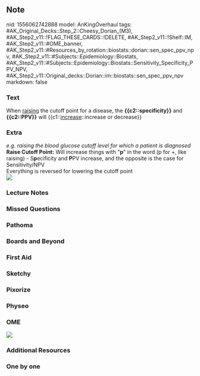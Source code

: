 ## Note
nid: 1556062742888
model: AnKingOverhaul
tags: #AK_Original_Decks::Step_2::Cheesy_Dorian_(M3), #AK_Step2_v11::!FLAG_THESE_CARDS::!DELETE, #AK_Step2_v11::!Shelf::IM, #AK_Step2_v11::#OME_banner, #AK_Step2_v11::#Resources_by_rotation::biostats::dorian::sen_spec_ppv_npv, #AK_Step2_v11::#Subjects::Epidemiology::Biostats, #AK_Step2_v11::#Subjects::Epidemiology::Biostats::Sensitivity_Specificity_PPV_NPV, #AK_Step2_v11::Original_decks::Dorian::im::biostats::sen_spec_ppv_npv
markdown: false

### Text
<div>
  When <u>raising</u> the cutoff point for a disease, the
  <b>{{c2::specificity}}</b> and <b>{{c2::PPV}}</b> will
  {{c1::<u>increase</u>::increase or decrease}}
</div>

### Extra
<div>
  <i>e.g. raising the blood glucose cutoff level for which a
  patient is diagnosed</i>
</div>
<div>
  <div>
    <b>Raise Cutoff Point:</b> Will increase things with "<b>p</b>"
    in the word (p for +, like raising) - S<b>p</b>ecificity and
    <b>P</b>PV increase, and the opposite is the case for
    Sensitivity/NPV
  </div>
  <div>
    Everything is reversed for lowering the cutoff point
  </div>
  <div><img src="paste-288411348893936.jpg"></div>
</div>

### Lecture Notes


### Missed Questions


### Pathoma


### Boards and Beyond


### First Aid


### Sketchy


### Pixorize


### Physeo


### OME
<div class="ome-widget">
  <a href="https://onlinemeded.org?ref=anki"><img src=
  "_OME_AnkiFlashcards_General_3.png"></a>
</div>

### Additional Resources


### One by one


